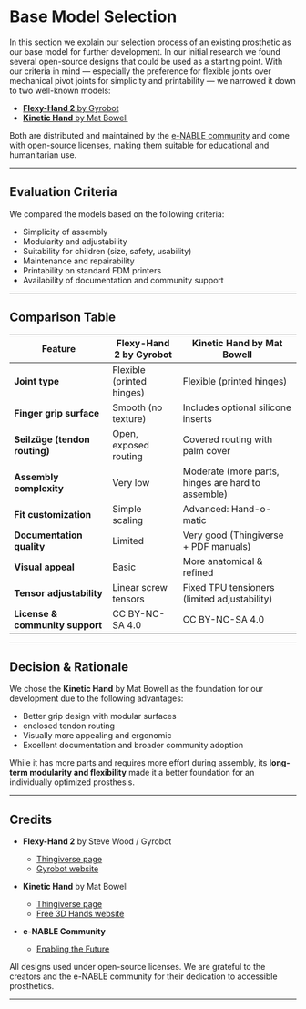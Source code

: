 # Base Model Selection

In this section we explain our selection process of an existing prosthetic as our base model for further development. In our initial research we found several open-source designs that could be used as a starting point. With our criteria in mind — especially the preference for flexible joints over mechanical pivot joints for simplicity and printability — we narrowed it down to two well-known models:

- [**Flexy-Hand 2** by Gyrobot](https://www.thingiverse.com/thing:380665)  
- [**Kinetic Hand** by Mat Bowell](https://www.thingiverse.com/thing:4618922)

Both are distributed and maintained by the [e-NABLE community](https://enablingthefuture.org/) and come with open-source licenses, making them suitable for educational and humanitarian use.

---

## Evaluation Criteria

We compared the models based on the following criteria:

- Simplicity of assembly  
- Modularity and adjustability  
- Suitability for children (size, safety, usability)  
- Maintenance and repairability  
- Printability on standard FDM printers  
- Availability of documentation and community support

---

## Comparison Table

| Feature                         | Flexy-Hand 2 by Gyrobot               | Kinetic Hand by Mat Bowell                   |
|----------------------------------|----------------------------------------|-----------------------------------------------|
| **Joint type**                  | Flexible (printed hinges)             | Flexible (printed hinges)           |
| **Finger grip surface**        | Smooth (no texture)                   | Includes optional silicone inserts           |
| **Seilzüge (tendon routing)**  | Open, exposed routing                 | Covered routing with palm cover              |
| **Assembly complexity**        | Very low                              | Moderate (more parts, hinges are hard to assemble)          |
| **Fit customization**          | Simple scaling                        | Advanced: Hand-o-matic       |                           |
| **Documentation quality**      | Limited                               | Very good (Thingiverse + PDF manuals)        |
| **Visual appeal**              | Basic                                 | More anatomical & refined                    |
| **Tensor adjustability**       | Linear screw tensors          | Fixed TPU tensioners (limited adjustability) |
| **License & community support**| CC BY-NC-SA 4.0                 | CC BY-NC-SA 4.0                        |

---

## Decision & Rationale

We chose the **Kinetic Hand** by Mat Bowell as the foundation for our development due to the following advantages:

- Better grip design with modular surfaces
- enclosed tendon routing
- Visually more appealing and ergonomic
- Excellent documentation and broader community adoption

While it has more parts and requires more effort during assembly, its **long-term modularity and flexibility** made it a better foundation for an individually optimized prosthesis.

---

## Credits

- **Flexy-Hand 2** by Steve Wood / Gyrobot  
  - [Thingiverse page](https://www.thingiverse.com/thing:380665)  
  - [Gyrobot website](https://www.gyrobot.co.uk)

- **Kinetic Hand** by Mat Bowell  
  - [Thingiverse page](https://www.thingiverse.com/thing:4618922)  
  - [Free 3D Hands website](https://free3dhands.org/)
- **e-NABLE Community**  
  - [Enabling the Future](https://enablingthefuture.org/)

All designs used under open-source licenses. We are grateful to the creators and the e-NABLE community for their dedication to accessible prosthetics.

---
